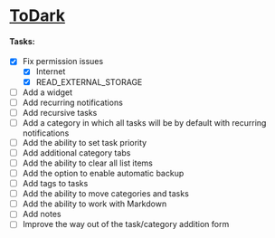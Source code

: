 # [ToDark](https://github.com/darkmoonight/ToDark)

#### **Tasks:**

- [x]  Fix permission issues
	- [x] Internet
	- [x] READ_EXTERNAL_STORAGE
- [ ] Add a widget
- [ ] Add recurring notifications
- [ ] Add recursive tasks
- [ ] Add a category in which all tasks will be by default with recurring notifications
- [ ] Add the ability to set task priority
- [ ] Add additional category tabs
- [ ] Add the ability to clear all list items
- [ ] Add the option to enable automatic backup
- [ ] Add tags to tasks
- [ ] Add the ability to move categories and tasks
- [ ] Add the ability to work with Markdown
- [ ] Add notes
- [ ] Improve the way out of the task/category addition form